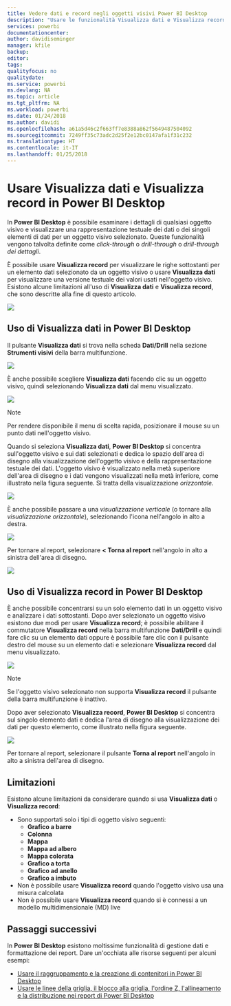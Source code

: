 ```yaml
---
title: Vedere dati e record negli oggetti visivi Power BI Desktop
description: "Usare le funzionalità Visualizza dati e Visualizza record di Power BI Desktop per esaminare i dettagli"
services: powerbi
documentationcenter: 
author: davidiseminger
manager: kfile
backup: 
editor: 
tags: 
qualityfocus: no
qualitydate: 
ms.service: powerbi
ms.devlang: NA
ms.topic: article
ms.tgt_pltfrm: NA
ms.workload: powerbi
ms.date: 01/24/2018
ms.author: davidi
ms.openlocfilehash: a61a5d46c2f663ff7e8388a862f5649487504092
ms.sourcegitcommit: 7249ff35c73adc2d25f2e12bc0147afa1f31c232
ms.translationtype: HT
ms.contentlocale: it-IT
ms.lasthandoff: 01/25/2018
---
```

# <a name="use-see-data-and-see-records-in-power-bi-desktop"></a>Usare Visualizza dati e Visualizza record in Power BI Desktop
In **Power BI Desktop** è possibile esaminare i dettagli di qualsiasi oggetto visivo e visualizzare una rappresentazione testuale dei dati o dei singoli elementi di dati per un oggetto visivo selezionato. Queste funzionalità vengono talvolta definite come *click-through* o *drill-through* o *drill-through dei dettagli*.

È possibile usare **Visualizza record** per visualizzare le righe sottostanti per un elemento dati selezionato da un oggetto visivo o usare **Visualizza dati** per visualizzare una versione testuale dei valori usati nell'oggetto visivo. Esistono alcune limitazioni all'uso di **Visualizza dati** e **Visualizza record**, che sono descritte alla fine di questo articolo.

![](media/desktop-see-data-see-records/see-data-see-records_1.png)

## <a name="using-see-data-in-power-bi-desktop"></a>Uso di Visualizza dati in Power BI Desktop
Il pulsante **Visualizza dati** si trova nella scheda **Dati/Drill** nella sezione **Strumenti visivi** della barra multifunzione.

![](media/desktop-see-data-see-records/see-data-see-records_2.png)

È anche possibile scegliere **Visualizza dati** facendo clic su un oggetto visivo, quindi selezionando **Visualizza dati** dal menu visualizzato.

![](media/desktop-see-data-see-records/see-data-see-records_3.png)

> [!NOTE]
> Per rendere disponibile il menu di scelta rapida, posizionare il mouse su un punto dati nell'oggetto visivo.
> 
> 

Quando si seleziona **Visualizza dati**, **Power BI Desktop** si concentra sull'oggetto visivo e sui dati selezionati e dedica lo spazio dell'area di disegno alla visualizzazione dell'oggetto visivo e della rappresentazione testuale dei dati. L'oggetto visivo è visualizzato nella metà superiore dell'area di disegno e i dati vengono visualizzati nella metà inferiore, come illustrato nella figura seguente. Si tratta della visualizzazione *orizzontale*.

![](media/desktop-see-data-see-records/see-data-see-records_4.png)

È anche possibile passare a una *visualizzazione verticale* (o tornare alla *visualizzazione orizzontale*), selezionando l'icona nell'angolo in alto a destra.

![](media/desktop-see-data-see-records/see-data-see-records_5.png)

Per tornare al report, selezionare **< Torna al report** nell'angolo in alto a sinistra dell'area di disegno.

![](media/desktop-see-data-see-records/see-data-see-records_6.png)

## <a name="using-see-records-in-power-bi-desktop"></a>Uso di Visualizza record in Power BI Desktop
È anche possibile concentrarsi su un solo elemento dati in un oggetto visivo e analizzare i dati sottostanti. Dopo aver selezionato un oggetto visivo esistono due modi per usare **Visualizza record**; è possibile abilitare il commutatore **Visualizza record** nella barra multifunzione **Dati/Drill** e quindi fare clic su un elemento dati oppure è possibile fare clic con il pulsante destro del mouse su un elemento dati e selezionare **Visualizza record** dal menu visualizzato.

![](media/desktop-see-data-see-records/see-data-see-records_7.png)

> [!NOTE]
> Se l'oggetto visivo selezionato non supporta **Visualizza record** il pulsante della barra multifunzione è inattivo.
> 
> 

Dopo aver selezionato **Visualizza record**, **Power BI Desktop** si concentra sul singolo elemento dati e dedica l'area di disegno alla visualizzazione dei dati per questo elemento, come illustrato nella figura seguente.

![](media/desktop-see-data-see-records/see-data-see-records_8.png)

Per tornare al report, selezionare il pulsante **Torna al report** nell'angolo in alto a sinistra dell'area di disegno.

## <a name="limitations"></a>Limitazioni
Esistono alcune limitazioni da considerare quando si usa **Visualizza dati** o **Visualizza record**:

* Sono supportati solo i tipi di oggetto visivo seguenti:
  * **Grafico a barre**
  * **Colonna**
  * **Mappa**
  * **Mappa ad albero**
  * **Mappa colorata**
  * **Grafico a torta**
  * **Grafico ad anello**
  * **Grafico a imbuto**
* Non è possibile usare **Visualizza record** quando l'oggetto visivo usa una misura calcolata
* Non è possibile usare **Visualizza record** quando si è connessi a un modello multidimensionale (MD) live

## <a name="next-steps"></a>Passaggi successivi
In **Power BI Desktop** esistono moltissime funzionalità di gestione dati e formattazione dei report. Dare un'occhiata alle risorse seguenti per alcuni esempi:

* [Usare il raggruppamento e la creazione di contenitori in Power BI Desktop](desktop-grouping-and-binning.md)
* [Usare le linee della griglia, il blocco alla griglia, l'ordine Z, l'allineamento e la distribuzione nei report di Power BI Desktop](desktop-gridlines-snap-to-grid.md)

